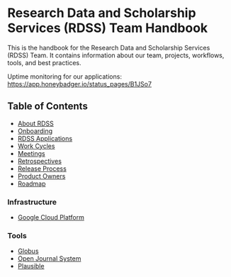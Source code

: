 # Research Data and Scholarship Services (RDSS) Team Handbook

This is the handbook for the Research Data and Scholarship Services (RDSS) Team. It contains information about our team, projects, workflows, tools, and best practices.

Uptime monitoring for our applications: https://app.honeybadger.io/status_pages/B1JSo7

## Table of Contents

- [About RDSS](about.md)
- [Onboarding](onboarding.md)
- [RDSS Applications](applications.md)
- [Work Cycles](work_cycles.md)
- [Meetings](meetings.md)
- [Retrospectives](retros.md)
- [Release Process](release_process.md)
- [Product Owners](product_owners.md)
- [Roadmap](roadmap.md)

### Infrastructure

- [Google Cloud Platform](gcp.md)

### Tools

- [Globus](globus.md)
- [Open Journal System](ojs.md)
- [Plausible](plausible.md)
